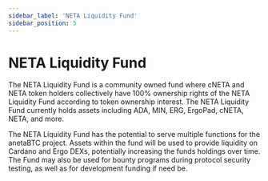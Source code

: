 ```yaml
---
sidebar_label: 'NETA Liquidity Fund'
sidebar_position: 5
---
```

# NETA Liquidity Fund

The NETA Liquidity Fund is a community owned fund where cNETA and NETA token holders collectively have 100% ownership rights of the NETA Liquidity Fund according to token ownership interest. The NETA Liquidity Fund currently holds assets including ADA, MIN, ERG, ErgoPad, cNETA, NETA, and more.

The NETA Liquidity Fund has the potential to serve multiple functions for the anetaBTC project. Assets within the fund will be used to provide liquidity on Cardano and Ergo DEXs, potentially increasing the funds holdings over time. The Fund may also be used for bounty programs during protocol security testing, as well as for development funding if need be.


